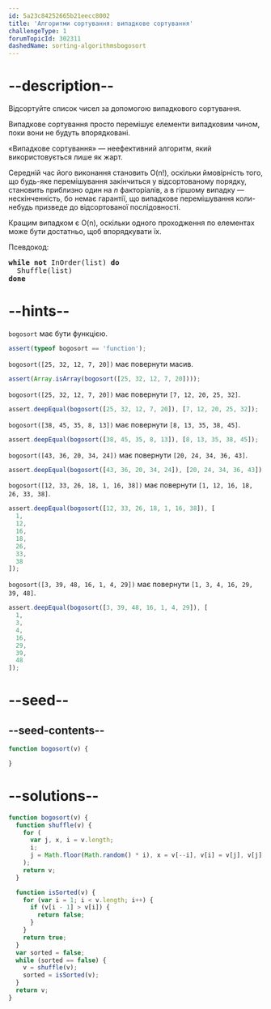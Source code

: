 ```yaml
---
id: 5a23c84252665b21eecc8002
title: 'Алгоритми сортування: випадкове сортування'
challengeType: 1
forumTopicId: 302311
dashedName: sorting-algorithmsbogosort
---
```


# --description--

Відсортуйте список чисел за допомогою випадкового сортування.

Випадкове сортування просто перемішує елементи випадковим чином, поки вони не будуть впорядковані.

«Випадкове сортування» — неефективний алгоритм, який використовується лише як жарт.

Середній час його виконання становить O(n!), оскільки ймовірність того, що будь-яке перемішування закінчиться у відсортованому порядку, становить приблизно один на *n* факторіалів, а в гіршому випадку — нескінченність, бо немає гарантії, що випадкове перемішування коли-небудь призведе до відсортованої послідовності.

Кращим випадком є O(n), оскільки одного проходження по елементах може бути достатньо, щоб впорядкувати їх.

Псевдокод:

<pre><b>while not</b> InOrder(list) <b>do</b>
  Shuffle(list)
<b>done</b>
</pre>

# --hints--

`bogosort` має бути функцією.

```js
assert(typeof bogosort == 'function');
```

`bogosort([25, 32, 12, 7, 20])` має повернути масив.

```js
assert(Array.isArray(bogosort([25, 32, 12, 7, 20])));
```

`bogosort([25, 32, 12, 7, 20])` має повернути `[7, 12, 20, 25, 32]`.

```js
assert.deepEqual(bogosort([25, 32, 12, 7, 20]), [7, 12, 20, 25, 32]);
```

`bogosort([38, 45, 35, 8, 13])` має повернути `[8, 13, 35, 38, 45]`.

```js
assert.deepEqual(bogosort([38, 45, 35, 8, 13]), [8, 13, 35, 38, 45]);
```

`bogosort([43, 36, 20, 34, 24])` має повернути `[20, 24, 34, 36, 43]`.

```js
assert.deepEqual(bogosort([43, 36, 20, 34, 24]), [20, 24, 34, 36, 43]);
```

`bogosort([12, 33, 26, 18, 1, 16, 38])` має повернути `[1, 12, 16, 18, 26, 33, 38]`.

```js
assert.deepEqual(bogosort([12, 33, 26, 18, 1, 16, 38]), [
  1,
  12,
  16,
  18,
  26,
  33,
  38
]);
```

`bogosort([3, 39, 48, 16, 1, 4, 29])` має повернути `[1, 3, 4, 16, 29, 39, 48]`.

```js
assert.deepEqual(bogosort([3, 39, 48, 16, 1, 4, 29]), [
  1,
  3,
  4,
  16,
  29,
  39,
  48
]);
```

# --seed--

## --seed-contents--

```js
function bogosort(v) {

}
```

# --solutions--

```js
function bogosort(v) {
  function shuffle(v) {
    for (
      var j, x, i = v.length;
      i;
      j = Math.floor(Math.random() * i), x = v[--i], v[i] = v[j], v[j] = x
    );
    return v;
  }

  function isSorted(v) {
    for (var i = 1; i < v.length; i++) {
      if (v[i - 1] > v[i]) {
        return false;
      }
    }
    return true;
  }
  var sorted = false;
  while (sorted == false) {
    v = shuffle(v);
    sorted = isSorted(v);
  }
  return v;
}
```

